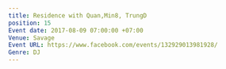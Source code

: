 ```yaml
---
title: Residence with Quan,Min8, TrungD
position: 15
Event date: 2017-08-09 07:00:00 +07:00
Venue: Savage
Event URL: https://www.facebook.com/events/132929013981928/
Genre: DJ
---
```


